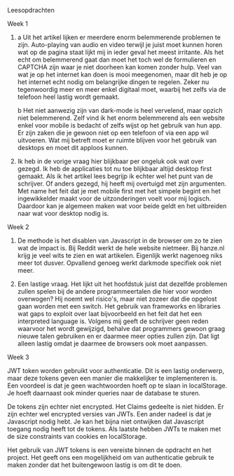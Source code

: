 Leesopdrachten

Week 1

1.  a Uit het artikel lijken er meerdere enorm belemmerende problemen te zijn. Auto-playing van audio en video terwijl je juist moet kunnen horen wat op de pagina staat lijkt mij in ieder geval het meest irritante. Als het echt om belemmerend gaat dan moet het toch wel de formulieren en CAPTCHA zijn waar je niet doorheen kan komen zonder hulp. Veel van wat je op het internet kan doen is mooi meegenomen, maar dit heb je op het internet echt nodig om belangrijke dingen te regelen. Zeker nu tegenwoordig meer en meer enkel digitaal moet, waarbij het zelfs via de telefoon heel lastig wordt gemaakt. 

    b Het niet aanwezig zijn van dark-mode is heel vervelend, maar opzich niet belemmerend. Zelf vind ik het enorm belemmerend als een website enkel voor mobile is bedacht of zelfs wijst op het gebruik van hun app. Er zijn zaken die je gewoon niet op een telefoon of via een app wil uitvoeren. Wat mij betreft moet er ruimte blijven voor het gebruik van desktops en moet dit apploos kunnen.  

2. Ik heb in de vorige vraag hier blijkbaar per ongeluk ook wat over gezegd. Ik heb de applicaties tot nu toe blijkbaar altijd desktop first gemaakt. Als ik het artikel lees begrijp ik echter wel het punt van de schrijver. Of anders gezegd, hij heeft mij overtuigd met zijn argumenten. Met name het feit dat je met mobile first met het simpele begint en het ingewikkelder maakt voor de uitzonderingen voelt voor mij logisch. Daardoor kan je algemeen maken wat voor beide geldt en het uitbreiden naar wat voor desktop nodig is. 

Week 2

1. De methode is het disablen van Javascript in de browser om zo te zien wat de impact is. Bij Reddit werkt de hele website nietmeer. Bij hanze.nl krijg je veel wits te zien en wat artikelen. Eigenlijk werkt nagenoeg niks meer tot dusver. Opvallend genoeg werkt darkmode specifiek ook niet meer. 

2. Een lastige vraag. Het lijkt uit het hoofdstuk juist dat dezelfde problemen zullen spelen bij de andere programmeertalen die hier voor worden overwogen? Hij noemt wel risico's, maar niet zozeer dat die opgelost gaan worden met een switch. Het gebruik van frameworks en libraries wat gaps to exploit over laat bijvoorbeeld en het feit dat het een interpreted language is. Volgens mij geeft de schrijver geen reden waarvoor het wordt gewijzigd, behalve dat programmers gewoon graag nieuwe talen gebruiken en er daarmee meer opties zullen zijn. Dat ligt alleen lastig omdat je daarmee de browsers ook moet aanpassen.  

Week 3

JWT token worden gebruikt voor authenticatie. Dit is een lastig onderwerp, maar deze tokens geven een manier die makkelijker te implementeren is. Een voordeel is dat je geen wachtwoorden hoeft op te slaan in localStorage. Je hoeft daarnaast ook minder queries naar de database te sturen. 

De tokens zijn echter niet encrypted. Het Claims gedeelte is niet hidden. Er zijn echter wel encrypted versies van JWTs. Een ander nadeel is dat je Javascript nodig hebt. Je kan het bijna niet ontwijken dat Javascript toegang nodig heeft tot de tokens. Als laatste hebben JWTs te maken met de size constraints van cookies en localStorage. 

Het gebruik van JWT tokens is een vereiste binnen de opdracht en het project. Het geeft ons een mogelijkheid om van authenticatie gebruik te maken zonder dat het buitengewoon lastig is om dit te doen. 


